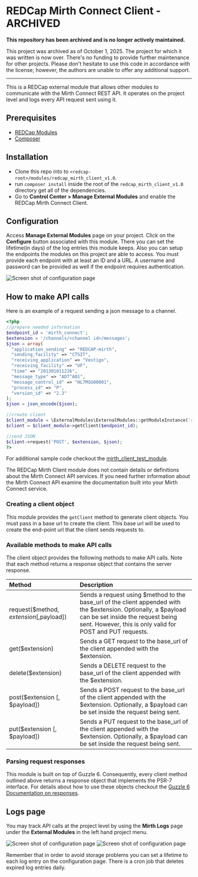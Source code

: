 # REDCap Mirth Connect Client - ARCHIVED

**This repository has been archived and is no longer actively maintained.**

This project was archived as of October 1, 2025. The project for which it was written is now over. There's no funding to provide further maintenance for other projects. Please don't hesitate to use this code in accordance with the license; however, the authors are unable to offer any additional support.

-----------

This is a REDCap external module that allows other modules to communicate with the Mirth Connect REST API. It operates on the project level and logs every API request sent using it.

## Prerequisites
- [REDCap Modules](https://github.com/vanderbilt/redcap-external-modules)
- [Composer](https://getcomposer.org/)


## Installation
- Clone this repo into to `<redcap-root>/modules/redcap_mirth_client_v1.0`.
- run `composer install` inside the root of the `redcap_mirth_client_v1.0` directory get all of the dependencies.
- Go to **Control Center > Manage External Modules** and enable the REDCap Mirth Connect Client.

## Configuration
Access **Manage External Modules** page on your project. Click on the **Configure**  button associated with this module. There you can set the lifetime(in days) of the log entries this module keeps. Also you can setup the endpoints the modules on this project are able to access. You must provide each endpoint with at least an ID and a URL. A username and password can be provided as well if the endpoint requires authentication.

![Screen shot of configuration page](img/config_page.png)

## How to make API calls

Here is an example of a request sending a json message to a channel.
```php
<?php
//prepare needed information
$endpoint_id = 'mirth_connect';
$extension = '/channels/<channel id>/messages';
$json = array(
  "application_sending" => "REDCAP-mirth",
  "sending_facility" => "CTSIT",
  "receiving_application" => "Vestigo",
  "receiving_facility" => "UF",
  "time" => "201301011226",
  "message_type" => "ADT^A01",
  "message_control_id" => "HL7MSG00001",
  "process_id" => "P",
  "version_id" => "2.3"
);
$json = json_encode($json);

//create client
$client_module = \ExternalModules\ExternalModules::getModuleInstance('redcap_mirth_client', 'v1.0');
$client = $client_module->getClient($endpoint_id);

//send JSON
$client->request('POST', $extension, $json);
?>
```

For additional sample code checkout the  [mirth_client_test_module](https://github.com/rajputd/mirth_client_test_module).

The REDCap Mirth Client module does not contain details or definitions about the Mirth Connect API services. If you need further information about the Mirth Connect API examine the documentation built into your Mirth Connect service.

### Creating a client object
This module provides the `getClient` method to generate client objects. You must pass in a base url to create the client. This base url will be used to create the end-point url that the client sends requests to.

### Available methods to make API calls
The client object provides the following methods to make API calls. Note that each method returns a response object that contains the server response.

| Method   | Description   |
|:---------|:--------------|
|request($method, $extension [,$payload]) |Sends a request using $method to the base_url of the client appended with the $extension. Optionally, a $payload can be set inside the request being sent. However, this is only valid for POST and PUT requests.|
|get($extension) |Sends a GET request to the base_url of the client appended with the $extension.|
|delete($extension) |Sends a DELETE request to the base_url of the client appended with the $extension.|
|post($extension [, $payload]) |Sends a POST request to the base_url of the client appended with the $extension. Optionally, a $payload can be set inside the request being sent.|
|put($extension [, $payload]) |Sends a PUT request to the base_url of the client appended with the $extension. Optionally, a $payload can be set inside the request being sent.|

### Parsing request responses
This module is built on top of Guzzle 6. Consequently, every client method outlined above returns a response object that implements the PSR-7 interface. For details about how to use these objects checkout the [Guzzle 6 Documentation on responses](http://docs.guzzlephp.org/en/stable/quickstart.html#using-responses).

## Logs page
You may track API calls at the project level by using the **Mirth Logs** page under the **External Modules** in the left hand project menu.

![Screen shot of configuration page](img/log_page.png)
![Screen shot of configuration page](img/details_page.png)

Remember that in order to avoid storage problems you can set a lifetime to each log entry on the configuration page. There is a cron job that deletes expired log entries daily.
